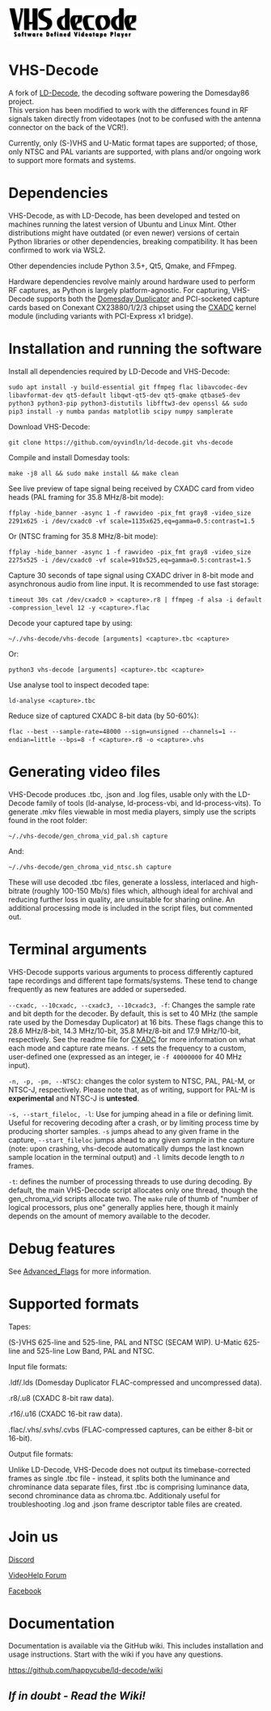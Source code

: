 ![vhs-decode logo](https://github.com/Zcooger/ld-decode/blob/017907c51f274e5186d20ae8ffff9ea6cc6fd62c/docs/vhs-decode%20logo%20256px.png)

# VHS-Decode

A fork of [LD-Decode](https://github.com/happycube/ld-decode), the decoding software powering the Domesday86 project.  
This version has been modified to work with the differences found in RF signals taken directly from videotapes
(not to be confused with the antenna connector on the back of the VCR!).

Currently, only (S-)VHS and U-Matic format tapes are supported;
of those, only NTSC and PAL variants are supported, with plans and/or ongoing work to support more formats and systems.

# Dependencies

VHS-Decode, as with LD-Decode, has been developed and tested on machines running the latest version of Ubuntu and Linux Mint.
Other distributions might have outdated (or even newer) versions of certain Python libraries or other dependencies, breaking compatibility. It has been confirmed to work via WSL2.

Other dependencies include Python 3.5+, Qt5, Qmake, and FFmpeg.

Hardware dependencies revolve mainly around hardware used to perform RF captures, as Python is largely platform-agnostic.
For capturing, VHS-Decode supports both the [Domesday Duplicator](https://github.com/happycube/ld-decode/wiki/Domesday-Duplicator) and PCI-socketed capture cards based on Conexant CX23880/1/2/3 chipset using the [CXADC](https://github.com/happycube/cxadc-linux3) kernel module (including variants with PCI-Express x1 bridge).

# Installation and running the software

Install all dependencies required by LD-Decode and VHS-Decode:

    sudo apt install -y build-essential git ffmpeg flac libavcodec-dev libavformat-dev qt5-default libqwt-qt5-dev qt5-qmake qtbase5-dev python3 python3-pip python3-distutils libfftw3-dev openssl && sudo pip3 install -y numba pandas matplotlib scipy numpy samplerate

Download VHS-Decode:

    git clone https://github.com/oyvindln/ld-decode.git vhs-decode

Compile and install Domesday tools:

    make -j8 all && sudo make install && make clean
    
See live preview of tape signal being received by CXADC card from video heads (PAL framing for 35.8 MHz/8-bit mode):

    ffplay -hide_banner -async 1 -f rawvideo -pix_fmt gray8 -video_size 2291x625 -i /dev/cxadc0 -vf scale=1135x625,eq=gamma=0.5:contrast=1.5
    
Or (NTSC framing for 35.8 MHz/8-bit mode):

    ffplay -hide_banner -async 1 -f rawvideo -pix_fmt gray8 -video_size 2275x525 -i /dev/cxadc0 -vf scale=910x525,eq=gamma=0.5:contrast=1.5
    
Capture 30 seconds of tape signal using CXADC driver in 8-bit mode and asynchronous audio from line input.
It is recommended to use fast storage:

    timeout 30s cat /dev/cxadc0 > <capture>.r8 | ffmpeg -f alsa -i default -compression_level 12 -y <capture>.flac

Decode your captured tape by using:

    ~/./vhs-decode/vhs-decode [arguments] <capture>.tbc <capture>
    
Or:

    python3 vhs-decode [arguments] <capture>.tbc <capture>
    
Use analyse tool to inspect decoded tape:

    ld-analyse <capture>.tbc
    
Reduce size of captured CXADC 8-bit data (by 50-60%):

    flac --best --sample-rate=48000 --sign=unsigned --channels=1 --endian=little --bps=8 -f <capture>.r8 -o <capture>.vhs

# Generating video files

VHS-Decode produces .tbc, .json and .log files, usable only with the LD-Decode family of tools (ld-analyse, ld-process-vbi, and ld-process-vits).
To generate .mkv files viewable in most media players, simply use the scripts found in the root folder:

    ~/./vhs-decode/gen_chroma_vid_pal.sh capture

And:

    ~/./vhs-decode/gen_chroma_vid_ntsc.sh capture

These will use decoded .tbc files, generate a lossless, interlaced and high-bitrate (roughly 100-150 Mb/s) files which,
although ideal for archival and reducing further loss in quality, are unsuitable for sharing online.
An additional processing mode is included in the script files, but commented out.

# Terminal arguments

VHS-Decode supports various arguments to process differently captured tape recordings and different tape formats/systems.
These tend to change frequently as new features are added or superseded.

```--cxadc, --10cxadc, --cxadc3, --10cxadc3, -f```: Changes the sample rate and bit depth for the decoder.
By default, this is set to 40 MHz (the sample rate used by the Domesday Duplicator) at 16 bits.
These flags change this to 28.6 MHz/8-bit, 14.3 MHz/10-bit, 35.8 MHz/8-bit and 17.9 MHz/10-bit, respectively.
See the readme file for [CXADC](https://github.com/happycube/cxadc-linux3#readme) for more information on what each mode and capture rate means.
```-f``` sets the frequency to a custom, user-defined one (expressed as an integer, ie ```-f 40000000``` for 40 MHz input).

```-n, -p, -pm, --NTSCJ```: changes the color system to NTSC, PAL, PAL-M, or NTSC-J, respectively.
Please note that, as of writing, support for PAL-M is **experimental** and NTSC-J is **untested**.

```-s, --start_fileloc, -l```: Use for jumping ahead in a file or defining limit.
Useful for recovering decoding after a crash, or by limiting process time by producing shorter samples.
```-s``` jumps ahead to any given frame in the capture,
```--start_fileloc``` jumps ahead to any given *sample* in the capture
(note: upon crashing, vhs-decode automatically dumps the last known sample location in the terminal output) and
```-l``` limits decode length to *n* frames.

```-t```: defines the number of processing threads to use during decoding.
By default, the main VHS-Decode script allocates only one thread, though the gen_chroma_vid scripts allocate two.
The ```make``` rule of thumb of "number of logical processors, plus one" generally applies here,
though it mainly depends on the amount of memory available to the decoder.

# Debug features

See [Advanced_Flags](advanced_flags.md) for more information.


# Supported formats

Tapes:

(S-)VHS 625-line and 525-line, PAL and NTSC (SECAM WIP).
U-Matic 625-line and 525-line Low Band, PAL and NTSC.

Input file formats:

.ldf/.lds (Domesday Duplicator FLAC-compressed and uncompressed data).

.r8/.u8 (CXADC 8-bit raw data).

.r16/.u16 (CXADC 16-bit raw data).

.flac/.vhs/.svhs/.cvbs (FLAC-compressed captures, can be either 8-bit or 16-bit).

Output file formats:

Unlike LD-Decode, VHS-Decode does not output its timebase-corrected frames as single .tbc file - instead,
it splits both the luminance and chrominance data separate files, first .tbc is comprising luminance data, second chrominance data as chroma.tbc.
Additionaly useful for troubleshooting .log and .json frame descriptor table files are created.

# Join us

[Discord](https://discord.gg/pVVrrxd)

[VideoHelp Forum](https://forum.videohelp.com/threads/394168-Current-status-of-ld-decode-vhs-decode-(true-backup-of-RF-signals)#post2558660)

[Facebook](https://www.facebook.com/groups/2070493199906024)

# Documentation
Documentation is available via the GitHub wiki. This includes installation and usage instructions. Start with the wiki if you have any questions.

https://github.com/happycube/ld-decode/wiki

## *If in doubt - Read the Wiki!*
